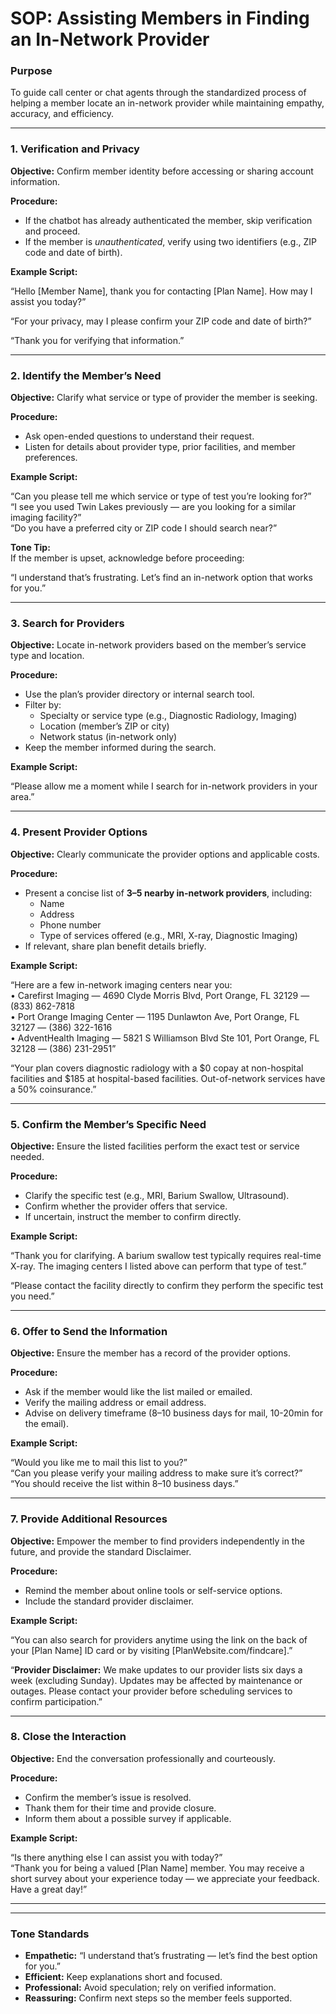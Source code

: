 # **SOP: Assisting Members in Finding an In-Network Provider**

### **Purpose**

To guide call center or chat agents through the standardized process of helping a member locate an in-network provider while maintaining empathy, accuracy, and efficiency.

---

### **1\. Verification and Privacy**

**Objective:** Confirm member identity before accessing or sharing account information.

**Procedure:**

* If the chatbot has already authenticated the member, skip verification and proceed.  
* If the member is *unauthenticated*, verify using two identifiers (e.g., ZIP code and date of birth).

**Example Script:**

“Hello \[Member Name\], thank you for contacting \[Plan Name\]. How may I assist you today?”

“For your privacy, may I please confirm your ZIP code and date of birth?”

“Thank you for verifying that information.”

---

### **2\. Identify the Member’s Need**

**Objective:** Clarify what service or type of provider the member is seeking.

**Procedure:**

* Ask open-ended questions to understand their request.  
* Listen for details about provider type, prior facilities, and member preferences.

**Example Script:**

“Can you please tell me which service or type of test you’re looking for?”  
“I see you used Twin Lakes previously — are you looking for a similar imaging facility?”  
“Do you have a preferred city or ZIP code I should search near?”

**Tone Tip:**  
If the member is upset, acknowledge before proceeding:

“I understand that’s frustrating. Let’s find an in-network option that works for you.”

---

### **3\. Search for Providers**

**Objective:** Locate in-network providers based on the member’s service type and location.

**Procedure:**

* Use the plan’s provider directory or internal search tool.  
* Filter by:  
  * Specialty or service type (e.g., Diagnostic Radiology, Imaging)  
  * Location (member’s ZIP or city)  
  * Network status (in-network only)  
* Keep the member informed during the search.

**Example Script:**

“Please allow me a moment while I search for in-network providers in your area.”

---

### **4\. Present Provider Options**

**Objective:** Clearly communicate the provider options and applicable costs.

**Procedure:**

* Present a concise list of **3–5 nearby in-network providers**, including:  
  * Name  
  * Address  
  * Phone number  
  * Type of services offered (e.g., MRI, X-ray, Diagnostic Imaging)  
* If relevant, share plan benefit details briefly.

**Example Script:**

“Here are a few in-network imaging centers near you:  
• Carefirst Imaging — 4690 Clyde Morris Blvd, Port Orange, FL 32129 — (833) 862-7818  
• Port Orange Imaging Center — 1195 Dunlawton Ave, Port Orange, FL 32127 — (386) 322-1616  
• AdventHealth Imaging — 5821 S Williamson Blvd Ste 101, Port Orange, FL 32128 — (386) 231-2951”

“Your plan covers diagnostic radiology with a $0 copay at non-hospital facilities and $185 at hospital-based facilities. Out-of-network services have a 50% coinsurance.”

---

### **5\. Confirm the Member’s Specific Need**

**Objective:** Ensure the listed facilities perform the exact test or service needed.

**Procedure:**

* Clarify the specific test (e.g., MRI, Barium Swallow, Ultrasound).  
* Confirm whether the provider offers that service.  
* If uncertain, instruct the member to confirm directly.

**Example Script:**

“Thank you for clarifying. A barium swallow test typically requires real-time X-ray. The imaging centers I listed above can perform that type of test.”

“Please contact the facility directly to confirm they perform the specific test you need.”

---

### **6\. Offer to Send the Information**

**Objective:** Ensure the member has a record of the provider options.

**Procedure:**

* Ask if the member would like the list mailed or emailed.  
* Verify the mailing address or email address.  
* Advise on delivery timeframe (8–10 business days for mail, 10-20min for the email).

**Example Script:**

“Would you like me to mail this list to you?”  
“Can you please verify your mailing address to make sure it’s correct?”  
“You should receive the list within 8–10 business days.”

---

### **7\. Provide Additional Resources**

**Objective:** Empower the member to find providers independently in the future, and provide the standard Disclaimer.

**Procedure:**

* Remind the member about online tools or self-service options.  
* Include the standard provider disclaimer.

**Example Script:**

“You can also search for providers anytime using the link on the back of your \[Plan Name\] ID card or by visiting \[PlanWebsite.com/findcare\].”

“**Provider Disclaimer:** We make updates to our provider lists six days a week (excluding Sunday). Updates may be affected by maintenance or outages. Please contact your provider before scheduling services to confirm participation.”

---

### **8\. Close the Interaction**

**Objective:** End the conversation professionally and courteously.

**Procedure:**

* Confirm the member’s issue is resolved.  
* Thank them for their time and provide closure.  
* Inform them about a possible survey if applicable.

**Example Script:**

“Is there anything else I can assist you with today?”  
“Thank you for being a valued \[Plan Name\] member. You may receive a short survey about your experience today — we appreciate your feedback. Have a great day\!”

---

---

### **Tone Standards**

* **Empathetic:** “I understand that’s frustrating — let’s find the best option for you.”  
* **Efficient:** Keep explanations short and focused.  
* **Professional:** Avoid speculation; rely on verified information.  
* **Reassuring:** Confirm next steps so the member feels supported.

